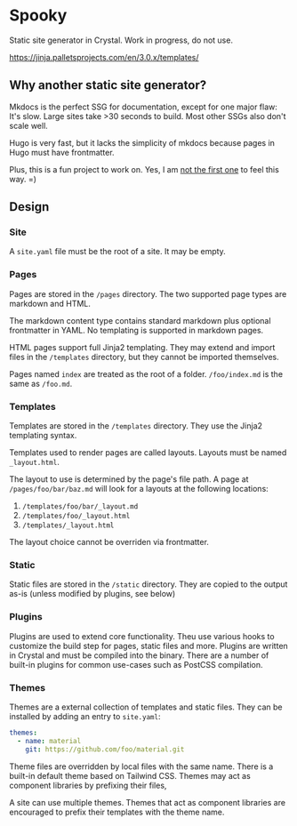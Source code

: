 # Spooky

Static site generator in Crystal. Work in progress, do not use.

https://jinja.palletsprojects.com/en/3.0.x/templates/

## Why another static site generator?

Mkdocs is the perfect SSG for documentation, except for one major flaw: It's slow. Large sites take >30 seconds to build. Most other SSGs also don't scale well.

Hugo is very fast, but it lacks the simplicity of mkdocs because pages in Hugo must have frontmatter.

Plus, this is a fun project to work on. Yes, I am [not the first one](https://jamstack.org/generators/) to feel this way. =)

## Design

### Site

A `site.yaml` file must be the root of a site. It may be empty.

### Pages

Pages are stored in the `/pages` directory. The two supported page types are markdown and HTML.

The markdown content type contains standard markdown plus optional frontmatter in YAML. No templating is supported in markdown pages.

HTML pages support full Jinja2 templating. They may extend and import files in the `/templates` directory, but they cannot be imported themselves.

Pages named `index` are treated as the root of a folder. `/foo/index.md` is the same as `/foo.md`.

### Templates

Templates are stored in the `/templates` directory. They use the Jinja2 templating syntax.

Templates used to render pages are called layouts. Layouts must be named `_layout.html`.

The layout to use is determined by the page's file path. A page at `/pages/foo/bar/baz.md` will look for a layouts at the following locations:

1. `/templates/foo/bar/_layout.md`
1. `/templates/foo/_layout.html`
1. `/templates/_layout.html`

The layout choice cannot be overriden via frontmatter.

### Static

Static files are stored in the `/static` directory. They are copied to the output as-is (unless modified by plugins, see below)

### Plugins

Plugins are used to extend core functionality. Theu use various hooks to customize the build step for pages, static files and more.
Plugins are written in Crystal and must be compiled into the binary. There are a number of built-in plugins for common use-cases such as PostCSS compilation.

### Themes

Themes are a external collection of templates and static files. They can be installed by adding an entry to `site.yaml`:

```yaml
themes:
  - name: material
    git: https://github.com/foo/material.git
```

Theme files are overridden by local files with the same name. There is a built-in default theme based on Tailwind CSS.
Themes may act as component libraries by prefixing their files,

A site can use multiple themes. Themes that act as component libraries are encouraged to prefix their templates with the theme name.

